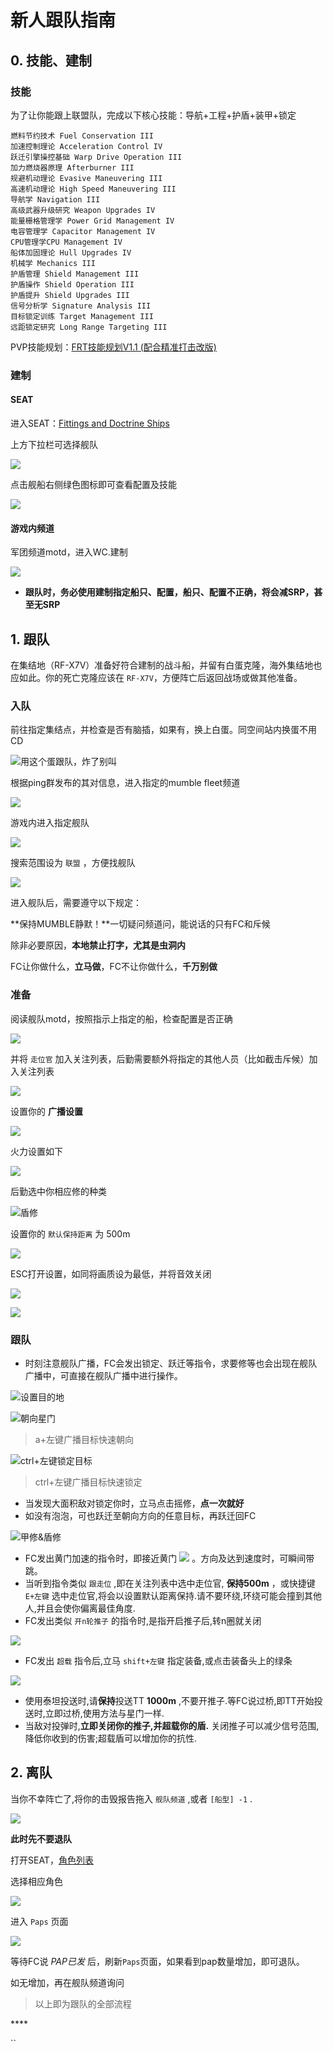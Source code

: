 # 新人跟队指南

## 0. 技能、建制

### 技能

为了让你能跟上联盟队，完成以下核心技能：导航+工程+护盾+装甲+锁定

```text
燃料节约技术 Fuel Conservation III 
加速控制理论 Acceleration Control IV
跃迁引擎操控基础 Warp Drive Operation III
加力燃烧器原理 Afterburner III
规避机动理论 Evasive Maneuvering III
高速机动理论 High Speed Maneuvering III
导航学 Navigation III
高级武器升级研究 Weapon Upgrades IV
能量栅格管理学 Power Grid Management IV
电容管理学 Capacitor Management IV
CPU管理学CPU Management IV
船体加固理论 Hull Upgrades IV
机械学 Mechanics III
护盾管理 Shield Management III
护盾操作 Shield Operation III
护盾提升 Shield Upgrades III
信号分析学 Signature Analysis III
目标锁定训练 Target Management III
远距锁定研究 Long Range Targeting III
```

PVP技能规划：[FRT技能规划V1.1 \(配合精准打击改版\)](https://forums.winterco.org/t/topic/3978)

### 建制

#### SEAT

进入SEAT：[Fittings and Doctrine Ships ](https://seat.winterco.org/fitting/doctrine)

上方下拉栏可选择舰队

![](../.gitbook/assets/snipaste_2020-07-18_17-23-34.png)

点击舰船右侧绿色图标即可查看配置及技能

![](../.gitbook/assets/snipaste_2020-07-18_17-23-55.png)

#### 游戏内频道

军团频道motd，进入WC.建制

![](../.gitbook/assets/snipaste_2020-07-19_11-03-19.png)

* **跟队时，务必使用建制指定船只、配置，船只、配置不正确，将会减SRP，甚至无SRP**

## 1. 跟队

在集结地（RF-X7V）准备好符合建制的战斗船，并留有白蛋克隆，海外集结地也应如此。你的死亡克隆应该在 `RF-X7V`，方便阵亡后返回战场或做其他准备。

### 入队

前往指定集结点，并检查是否有脑插，如果有，换上白蛋。同空间站内换蛋不用CD

![&#x7528;&#x8FD9;&#x4E2A;&#x86CB;&#x8DDF;&#x961F;&#xFF0C;&#x70B8;&#x4E86;&#x522B;&#x53EB;](../.gitbook/assets/snipaste_2020-07-19_11-14-24.png)

根据ping群发布的其对信息，进入指定的mumble fleet频道

![](../.gitbook/assets/snipaste_2020-07-19_11-09-59.png)

游戏内进入指定舰队

![](../.gitbook/assets/snipaste_2020-07-19_11-10-43.png)

搜索范围设为 `联盟` ，方便找舰队

![](../.gitbook/assets/snipaste_2020-07-19_11-11-31.png)

进入舰队后，需要遵守以下规定：

**保持MUMBLE静默！**一切疑问频道问，能说话的只有FC和斥候

除非必要原因，**本地禁止打字，尤其是虫洞内**

FC让你做什么，**立马做**，FC不让你做什么，**千万别做**

### 准备

阅读舰队motd，按照指示上指定的船，检查配置是否正确

![](../.gitbook/assets/snipaste_2020-07-19_11-31-51.png)

并将 `走位官` 加入关注列表，后勤需要额外将指定的其他人员（比如截击斥候）加入关注列表

![](../.gitbook/assets/snipaste_2020-07-19_11-19-51.png)

设置你的 **广播设置**

![](../.gitbook/assets/snipaste_2020-07-19_11-25-51.png)

火力设置如下

![](../.gitbook/assets/snipaste_2020-07-19_11-40-30.png)

后勤选中你相应修的种类

![&#x76FE;&#x4FEE;](../.gitbook/assets/snipaste_2020-07-19_11-40-45.png)

设置你的 `默认保持距离` 为 500m

![](../.gitbook/assets/snipaste_2020-07-19_11-53-01.png)

ESC打开设置，如同将画质设为最低，并将音效关闭

![](../.gitbook/assets/snipaste_2020-07-19_12-29-35.png)

![](../.gitbook/assets/snipaste_2020-07-19_12-29-58.png)

### 跟队

* 时刻注意舰队广播，FC会发出锁定、跃迁等指令，求要修等也会出现在舰队广播中，可直接在舰队广播中进行操作。

![&#x8BBE;&#x7F6E;&#x76EE;&#x7684;&#x5730;](../.gitbook/assets/snipaste_2020-07-19_11-46-42.png)

![&#x671D;&#x5411;&#x661F;&#x95E8;](../.gitbook/assets/snipaste_2020-07-19_11-48-31.png)

> a+左键广播目标快速朝向

![ctrl+&#x5DE6;&#x952E;&#x9501;&#x5B9A;&#x76EE;&#x6807;](../.gitbook/assets/snipaste_2020-07-19_11-51-54.png)

> ctrl+左键广播目标快速锁定

* 当发现大面积敌对锁定你时，立马点击摇修，**点一次就好**
* 如没有泡泡，可也跃迁至朝向方向的任意目标，再跃迁回FC

![&#x7532;&#x4FEE;&amp;&#x76FE;&#x4FEE;](../.gitbook/assets/snipaste_2020-07-19_12-41-46.png)

* FC发出黄门加速的指令时，即接近黄门 ![](../.gitbook/assets/snipaste_2020-07-19_11-50-17.png) 。方向及达到速度时，可瞬间带跳。
* 当听到指令类似 `跟走位` ,即在关注列表中选中走位官, **保持500m** ，或快捷键 `E+左键` 选中走位官,将会以设置默认距离保持.请不要环绕,环绕可能会撞到其他人,并且会使你偏离最佳角度.
* FC发出类似 `开n轮推子` 的指令时,是指开启推子后,转n圈就关闭

![](../.gitbook/assets/snipaste_2020-07-19_12-57-58.png)

* FC发出 `超载` 指令后,立马 `shift+左键` 指定装备,或点击装备头上的绿条

![](../.gitbook/assets/snipaste_2020-07-19_13-00-00.png)

* 使用泰坦投送时,请**保持**投送TT **1000m** ,不要开推子.等FC说过桥,即TT开始投送时,立即过桥,使用方法与星门一样.
* 当敌对投弹时,**立即关闭你的推子,并超载你的盾.** 关闭推子可以减少信号范围,降低你收到的伤害;超载盾可以增加你的抗性.

## 2. 离队

当你不幸阵亡了,将你的击毁报告拖入 `舰队频道` ,或者 `[船型] -1` .

![](../.gitbook/assets/snipaste_2020-07-19_13-07-14.png)

**此时先不要退队**

打开SEAT，[角色列表](https://seat.winterco.org/character/list)

选择相应角色

![](../.gitbook/assets/snipaste_2020-07-19_21-09-08.png)

进入 `Paps` 页面

![](../.gitbook/assets/snipaste_2020-07-19_21-09-30.png)

等待FC说 _PAP已发_ 后，刷新`Paps`页面，如果看到pap数量增加，即可退队。

如无增加，再在舰队频道询问

> 以上即为跟队的全部流程

\*\*\*\*

\`\`

